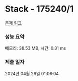 # Stack - 175240/1 

[문제 링크](https://level.goorm.io/exam/175240/stack/quiz/1) 

### 성능 요약

메모리: 38.53 MB, 시간: 0.31 ms

### 제출 일자

2024년 04월 26일 01:06:04

